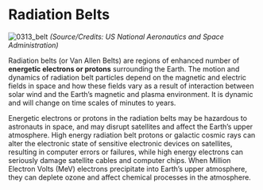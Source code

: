 # Radiation Belts

![0313_belt](./static/0313_belt.jpg)
*(Source/Credits: US National Aeronautics and Space Administration)*

Radiation belts (or Van Allen Belts) are regions of enhanced number of **energetic electrons or protons** surrounding the Earth. The motion and dynamics of radiation belt particles depend on the magnetic and electric fields in space and how these fields vary as a result of interaction between solar wind and the Earth’s magnetic and plasma environment. It is dynamic and will change on time scales of minutes to years. 

Energetic electrons or protons in the radiation belts may be hazardous to astronauts in space, and may disrupt satellites and affect the Earth’s upper atmosphere. High energy radiation belt protons or galactic cosmic rays can alter the electronic state of sensitive electronic devices on satellites, resulting in computer errors or failures, while high energy electrons can seriously damage satellite cables and computer chips. When Million Electron Volts (MeV) electrons precipitate into Earth’s upper atmosphere, they can deplete ozone and affect chemical processes in the atmosphere.
